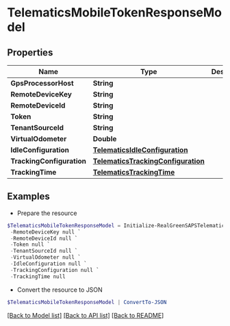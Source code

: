 # TelematicsMobileTokenResponseModel
## Properties

Name | Type | Description | Notes
------------ | ------------- | ------------- | -------------
**GpsProcessorHost** | **String** |  | [optional] 
**RemoteDeviceKey** | **String** |  | [optional] 
**RemoteDeviceId** | **String** |  | [optional] 
**Token** | **String** |  | [optional] 
**TenantSourceId** | **String** |  | [optional] 
**VirtualOdometer** | **Double** |  | [optional] 
**IdleConfiguration** | [**TelematicsIdleConfiguration**](TelematicsIdleConfiguration.md) |  | [optional] 
**TrackingConfiguration** | [**TelematicsTrackingConfiguration**](TelematicsTrackingConfiguration.md) |  | [optional] 
**TrackingTime** | [**TelematicsTrackingTime**](TelematicsTrackingTime.md) |  | [optional] 

## Examples

- Prepare the resource
```powershell
$TelematicsMobileTokenResponseModel = Initialize-RealGreenSAPSTelematicsMobileTokenResponseModel  -GpsProcessorHost null `
 -RemoteDeviceKey null `
 -RemoteDeviceId null `
 -Token null `
 -TenantSourceId null `
 -VirtualOdometer null `
 -IdleConfiguration null `
 -TrackingConfiguration null `
 -TrackingTime null
```

- Convert the resource to JSON
```powershell
$TelematicsMobileTokenResponseModel | ConvertTo-JSON
```

[[Back to Model list]](../README.md#documentation-for-models) [[Back to API list]](../README.md#documentation-for-api-endpoints) [[Back to README]](../README.md)

